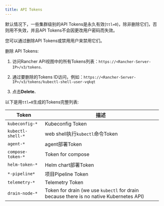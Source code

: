 ```yaml
---
title: API Tokens
---
```


默认情况下，一些集群级别的API Tokens是永久有效(`ttl=0`)，除非删除它们，否则用不失效，并且API Tokens不会因更改用户密码而失效。

您可以通过删除API Tokens或禁用用户来禁用它们。

删除 API Tokens:

1. 访问Rancher API视图中的所有Tokens列表：`https://<Rancher-Server-IP>/v3/tokens`.

1. 通过要删除的Tokens ID访问，例如：`https://<Rancher-Server-IP>/v3/tokens/kubectl-shell-user-vqkqt`

1. 点击**Delete.**

以下是用`ttl=0`生成的Tokens完整列表:

| Token             | 描述                                                         |
| ----------------- | ------------------------------------------------------------ |
| `kubeconfig-*`    | Kubeconfig Token                                             |
| `kubectl-shell-*` | web shell执行`kubectl`命令Token                          |
| `agent-*`         | agent部署Token                                               |
| `compose-token-*` | Token for compose                                            |
| `helm-token-*`    | Helm chart部署Token                                          |
| `*-pipeline*`     | 项目Pipeline Token                                           |
| `telemetry-*`     | Telemetry Token                                              |
| `drain-node-*`    | Token for drain (we use `kubectl` for drain because there is no native Kubernetes API) |
